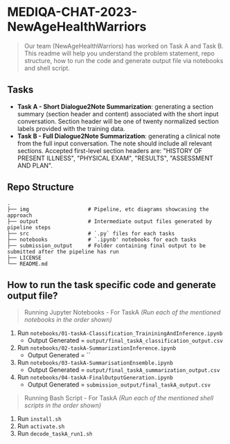 # MEDIQA-CHAT-2023-NewAgeHealthWarriors
> Our team (NewAgeHealthWarriors) has worked on Task A and Task B. This readme will help you understand the problem statement, repo structure, how to run the code and generate output file via notebooks and shell script.

## Tasks
- **Task A - Short Dialogue2Note Summarization**: generating a section summary (section header and content) associated with the short input conversation. Section header will be one of twenty normalized section labels provided with the training data. 
- **Task B - Full Dialogue2Note Summarization**: generating a clinical note from the full input conversation. The note should include all relevant sections. Accepted first-level section headers are: "HISTORY OF PRESENT ILLNESS", "PHYSICAL EXAM", "RESULTS", "ASSESSMENT AND PLAN". 

## Repo Structure
    .
    ├── img                   # Pipeline, etc diagrams showcasing the approach
    ├── output                # Intermediate output files generated by pipeline steps
    ├── src                   # `.py` files for each tasks
    ├── notebooks             # `.ipynb' notebooks for each tasks
    ├── submission_output     # Folder containing final output to be submitted after the pipeline has run
    ├── LICENSE
    └── README.md


## How to run the task specific code and generate output file?
 > Running Jupyter Notebooks - For TaskA
  _(Run each of the mentioned notebooks in the order shown)_
  1. Run `notebooks/01-taskA-Classification_TraininingAndInference.ipynb` 
       - Output Generated = `output/final_taskA_classification_output.csv`
  2. Run `notebooks/02-taskA-SummarizationInference.ipynb`
       - Output Generated = ``
  3. Run `notebooks/03-taskA-SummarisationEnsemble.ipynb`
       - Output Generated = `output/final_taskA_summarization_output.csv`
  4. Run `notebooks/04-taskA-FinalOutputGeneration.ipynb`
       - Output Generated = `submission_output/final_taskA_output.csv`
 
 > Running Bash Script - For TaskA
  _(Run each of the mentioned shell scripts in the order shown)_
  1. Run `install.sh` 
  2. Run `activate.sh`
  3. Run `decode_taskA_run1.sh`
